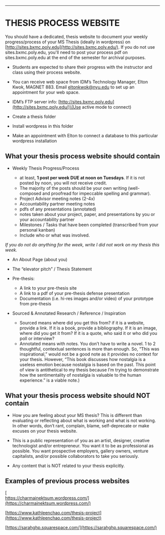 
___
# THESIS PROCESS WEBSITE

You should have a dedicated, thesis website to document your weekly progress/process of your MS Thesis \(ideally in wordpress\) on [http://sites.bxmc.poly.edu](http://sites.bxmc.poly.edu/). If you do not use sites.bxmc.poly.edu, you'll need to post your process pdf on sites.bxmc.poly.edu at the end of the semester for archival purposes.

* Students are expected to share their progress with the instructor and class using their process website.

* You can receive web space from IDM’s Technology Manager, Elton Kwok, MAGNET 883. Email eltonkwok@nyu.edu to set up an appointment for your web space.

* IDM’s FTP server info: [http://sites.bxmc.poly.edu](http://sites.bxmc.poly.edu/)\(Use active mode to connect\)

* Create a thesis folder

* Install wordpress in this folder

* Make an appointment with Elton to connect a database to this particular wordpress installation

## What your thesis process website should contain
* Weekly Thesis Progress/Process

  * at least, **1 post per week DUE at noon on Tuesdays**. If it is not posted by noon, you will not receive credit.
  * The majority of the posts should be your own writing \(well-composed and proofread for impeccable spelling and grammar\).
  * Project Advisor meeting notes \(2-4x\)
  * Accountability partner meeting notes
  * pdfs of any presentations \(annotated\)
  * notes taken about your project, paper, and presentations by you or your accountability partner
  * Milestones / Tasks that have been completed \(transcribed from your personal kanban\)
  * Include who or what was involved.

_If you do not do anything for the week, write I did not work on my thesis this week._

* An About Page \(about you\)
* The “elevator pitch” / Thesis Statement

* Pre-thesis:
  * A link to your pre-thesis site
  * A link to a pdf of your pre-thesis defense presentation
  * Documentation \(i.e. hi-res images and/or video\) of your prototype from pre-thesis



* Sourced & Annotated Research / Reference / Inspiration

  * Sourced means where did you get this from? if it is a website, provide a link. If it is a book, provide a bibliography. If it is an image, where did you get it from? If it is a quote, who said it or who did you poll or interview?
  * Annotated means with notes. You don’t have to write a novel. 1 to 2 thoughtful, contextual sentences is more than enough. So, “This was inspirational,” would not be a good note as it provides no context for your thesis. However, “This book discusses how nostalgia is a useless emotion because nostalgia is based on the past. This point of view is antithetical to my thesis because I’m trying to demonstrate how the sentimentality of nostalgia is valuable to the human experience.” is a viable note.\)

## What your thesis process website should NOT contain

* How you are feeling about your MS thesis? This is different than evaluating or reflecting about what is working and what is not working. In other words, don’t rant, complain, blame, self-deprecate or make excuses on your thesis website.

* This is a public representation of you as an artist, designer, creative technologist and/or entrepreneur. You want it to be as professional as possible. You want prospective employers, gallery owners, venture capitalists, and/or possible collaborators to take you seriously.

* Any content that is NOT related to your thesis explicitly.

## Examples of previous process websites

[  
https://charmainektsum.wordpress.com/](https://charmainektsum.wordpress.com/)

[https://www.kathleenchao.com/thesis-project](https://www.kathleenchao.com/thesis-project)

[https://sarahghp.squarespace.com/](https://sarahghp.squarespace.com/)


